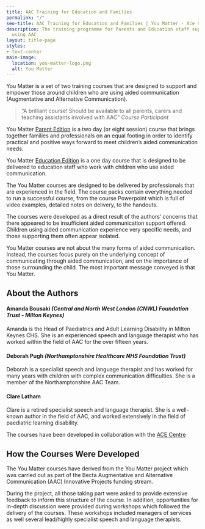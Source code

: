 ```yaml
---
title: AAC Training for Education and Families
permalink: "/"
seo-title: AAC Training for Education and Families | You Matter - Ace Centre
description: The training programme for Parents and Education staff supporting children
  using AAC
layout: title-page
styles:
- text-center
main-image:
  location: you-matter-logo.png
  alt: You Matter
---
```


You Matter is a set of two training courses that are designed to support and empower those around children who are using aided communication (Augmentative and Alternative Communication).

>“A brilliant course! Should be available to all parents, carers and teaching assistants involved with AAC”
*Course Participant*

You Matter [Parent Edition](/parent-edition) is a two day (or eight session) course that brings together families and professionals on an equal footing in order to identify practical and positive ways forward to meet children’s aided communication needs.

You Matter [Education Edition](/education-edition) is a one day course that is designed to be delivered to education staff who work with children who use aided communication.

The You Matter courses are designed to be delivered by professionals that are experienced in the field.  The course packs contain everything needed to run a successful course, from the course Powerpoint which is full of video examples, detailed notes on delivery, to the handouts.

The courses were developed as a direct result of the authors’ concerns that there appeared to be insufficient aided communication support offered. Children using aided communication experience very specific needs, and those supporting them often appear isolated.

You Matter courses are not about the many forms of aided communication.  Instead, the courses focus purely on the underlying concept of communicating through aided communication, and on the importance of those surrounding the child.  The most important message conveyed is that You Matter.

## About the Authors

#### Amanda Bousaki *(Central and North West London (CNWL) Foundation Trust - Milton Keynes)*

Amanda is the Head of Paediatrics and Adult Learning Disability in Milton Keynes CHS. She is an experienced speech and language therapist who has worked within the field of AAC for the over fifteen years.

#### Deborah Pugh *(Northamptonshire Healthcare NHS Foundation Trust)*

Deborah is a specialist speech and language therapist and has worked for many years with children with complex communication difficulties. She is a member of the Northamptonshire AAC Team.

#### Clare Latham

Clare is a retired specialist speech and language therapist. She is a well-known author in the field of AAC, and worked extensively in the field of paediatric learning disability.

The courses have been developed in collaboration with the [ACE Centre](https://acecentre.org.uk)

## How the Courses Were Developed
The You Matter courses have derived from the You Matter project which was carried out as part of the Becta Augmentative and Alternative Communication (AAC) Innovative Projects funding stream.

During the project, all those taking part were asked to provide extensive feedback to inform this structure of the course. In addition, opportunities for in-depth discussion were provided during workshops which followed the delivery of the courses. These workshops included managers of services as well several lead/highly specialist speech and language therapists.
